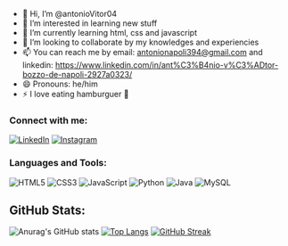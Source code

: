 - 👋 Hi, I’m @antonioVitor04
- 👀 I’m interested in learning new stuff
- 🌱 I’m currently learning html, css and javascript
- 💞️ I’m looking to collaborate by my knowledges and experiencies 
- 📫 You can reach me by email: antonionapoli394@gmail.com and linkedin: https://www.linkedin.com/in/ant%C3%B4nio-v%C3%ADtor-bozzo-de-napoli-2927a0323/
- 😄 Pronouns: he/him
- ⚡ I love eating hamburguer 🍔

<!---
antonioVitor04/antonioVitor04 is a ✨ special ✨ repository because its `README.md` (this file) appears on your GitHub profile.
You can click the Preview link to take a look at your changes.
--->

### Connect with me:

[![LinkedIn](https://img.shields.io/badge/LinkedIn-blue?style=flat-square&logo=linkedin)](https://www.linkedin.com/in/ant%C3%B4nio-v%C3%ADtor-bozzo-de-napoli-2927a0323/)
[![Instagram](https://img.shields.io/badge/Instagram-E4405F?style=flat-square&logo=instagram&logoColor=white)](https://www.instagram.com/antonio.vitorr_/)

### Languages and Tools:

![HTML5](https://img.shields.io/badge/-HTML5-E34F26?style=for-the-badge&logo=html5&logoColor=white)
![CSS3](https://img.shields.io/badge/-CSS3-1572B6?style=for-the-badge&logo=css3)
![JavaScript](https://img.shields.io/badge/-JavaScript-F7DF1E?style=for-the-badge&logo=javascript&logoColor=black)
![Python](https://img.shields.io/badge/-Python-3776AB?style=for-the-badge&logo=python&logoColor=white)
![Java](https://img.shields.io/badge/-Java-007396?style=for-the-badge&logo=java)
![MySQL](https://img.shields.io/badge/-MySQL-4479A1?style=for-the-badge&logo=mysql&logoColor=white)

## GitHub Stats:

![Anurag's GitHub stats](https://github-readme-stats.vercel.app/api?username=antonioVitor04&show_icons=true&theme=radical)
[![Top Langs](https://github-readme-stats.vercel.app/api/top-langs/?username=antonioVitor04&layout=compact&theme=radical)](https://github.com/anuraghazra/github-readme-stats)
[![GitHub Streak](https://streak-stats.demolab.com/?user=antonioVitor04&theme=radical)](https://git.io/streak-stats)


